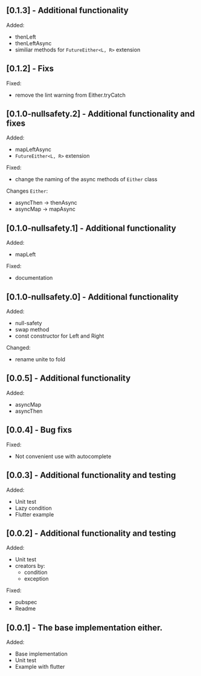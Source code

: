 ## [0.1.3] - Additional functionality

Added:
* thenLeft
* thenLeftAsync
* similiar methods for `FutureEither<L, R>` extension

## [0.1.2] - Fixs

Fixed: 
* remove the lint warning from Either.tryCatch


## [0.1.0-nullsafety.2] - Additional functionality and fixes

Added:
* mapLeftAsync
* `FutureEither<L, R>` extension

Fixed:
* change the naming of the async methods of `Either` class

Changes `Either`:
* asyncThen -> thenAsync
* asyncMap -> mapAsync

## [0.1.0-nullsafety.1] - Additional functionality

Added:
* mapLeft

Fixed:
* documentation

## [0.1.0-nullsafety.0] - Additional functionality

Added:
* null-safety
* swap method
* const constructor for Left and Right

Changed:
* rename unite to fold

## [0.0.5] - Additional functionality

Added:
* asyncMap
* asyncThen

## [0.0.4] - Bug fixs

Fixed:
* Not convenient use with autocomplete

## [0.0.3] - Additional functionality and testing

Added:
* Unit test
* Lazy condition
* Flutter example

## [0.0.2] - Additional functionality and testing

Added:

* Unit test
* creators by:
  * condition
  * exception

Fixed:

* pubspec
* Readme

## [0.0.1] - The base implementation either.
Added:

* Base implementation
* Unit test
* Example with flutter
